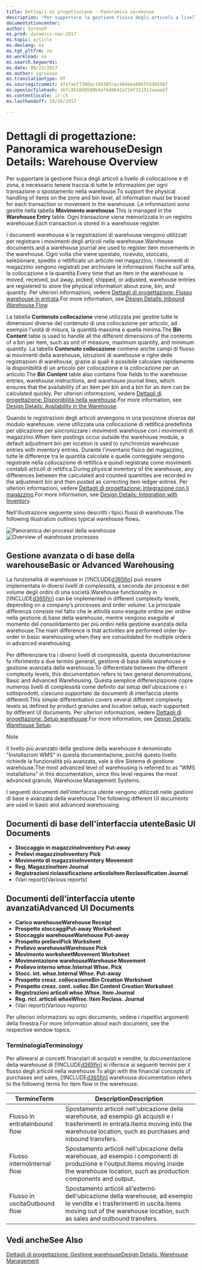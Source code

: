```yaml
---
title: Dettagli di progettazione - Panoramica warehouse
description: "Per supportare la gestione fisica degli articoli a livello di collocazione e di zona, è necessario tenere traccia di tutte le informazioni per ogni transazione o spostamento nella warehouse. Le informazioni sono gestite nella tabella **Movimento warehouse**. Ogni transazione viene memorizzata in un registro warehouse."
documentationcenter: 
author: SorenGP
ms.prod: dynamics-nav-2017
ms.topic: article
ms.devlang: na
ms.tgt_pltfrm: na
ms.workload: na
ms.search.keywords: 
ms.date: 08/23/2017
ms.author: sgroespe
ms.translationtype: HT
ms.sourcegitcommit: 4fefaef7380ac10836fcac404eea006f55d8556f
ms.openlocfilehash: 36fc951668580b4a74d8642a734f321312aaaab7
ms.contentlocale: it-ch
ms.lasthandoff: 10/16/2017

---
```

# <a name="design-details-warehouse-overview"></a><span data-ttu-id="f4f69-105">Dettagli di progettazione: Panoramica warehouse</span><span class="sxs-lookup"><span data-stu-id="f4f69-105">Design Details: Warehouse Overview</span></span>
<span data-ttu-id="f4f69-106">Per supportare la gestione fisica degli articoli a livello di collocazione e di zona, è necessario tenere traccia di tutte le informazioni per ogni transazione o spostamento nella warehouse.</span><span class="sxs-lookup"><span data-stu-id="f4f69-106">To support the physical handling of items on the zone and bin level, all information must be traced for each transaction or movement in the warehouse.</span></span> <span data-ttu-id="f4f69-107">Le informazioni sono gestite nella tabella **Movimento warehouse**.</span><span class="sxs-lookup"><span data-stu-id="f4f69-107">This is managed in the **Warehouse Entry** table.</span></span> <span data-ttu-id="f4f69-108">Ogni transazione viene memorizzata in un registro warehouse.</span><span class="sxs-lookup"><span data-stu-id="f4f69-108">Each transaction is stored in a warehouse register.</span></span>  

<span data-ttu-id="f4f69-109">I documenti warehouse e le registrazioni di warehouse vengono utilizzati per registrare i movimenti degli articoli nella warehouse.</span><span class="sxs-lookup"><span data-stu-id="f4f69-109">Warehouse documents and a warehouse journal are used to register item movements in the warehouse.</span></span> <span data-ttu-id="f4f69-110">Ogni volta che viene spostato, ricevuto, stoccato, selezionare, spedito o rettificato un articolo nel magazzino, i movimenti di magazzino vengono registrati per archiviare le informazioni fisiche sull'area, la collocazione e la quantità.</span><span class="sxs-lookup"><span data-stu-id="f4f69-110">Every time that an item in the warehouse is moved, received, put away, picked, shipped, or adjusted, warehouse entries are registered to store the physical information about zone, bin, and quantity.</span></span> <span data-ttu-id="f4f69-111">Per ulteriori informazioni, vedere [Dettagli di progettazione: Flusso warehouse in entrata](design-details-outbound-warehouse-flow.md).</span><span class="sxs-lookup"><span data-stu-id="f4f69-111">For more information, see [Design Details: Inbound Warehouse Flow](design-details-outbound-warehouse-flow.md).</span></span>  

<span data-ttu-id="f4f69-112">La tabella **Contenuto collocazione** viene utilizzata per gestire tutte le dimensioni diverse del contenuto di una collocazione per articolo, ad esempio l'unità di misura, la quantità massima e quella minima.</span><span class="sxs-lookup"><span data-stu-id="f4f69-112">The **Bin Content** table is used to handle all the different dimensions of the contents of a bin per item, such as unit of measure, maximum quantity, and minimum quantity.</span></span> <span data-ttu-id="f4f69-113">La tabella **Contenuto collocazione** contiene anche campi di flusso ai movimenti della warehouse, istruzioni di warehouse e righe delle registrazioni di warehouse, grazie ai quali è possibile calcolare rapidamente la disponibilità di un articolo per collocazione e la collocazione per un articolo.</span><span class="sxs-lookup"><span data-stu-id="f4f69-113">The **Bin Content** table also contains flow fields to the warehouse entries, warehouse instructions, and warehouse journal lines, which ensures that the availability of an item per bin and a bin for an item can be calculated quickly.</span></span> <span data-ttu-id="f4f69-114">Per ulteriori informazioni, vedere [Dettagli di progettazione: Disponibilità nella warehouse](design-details-availability-in-the-warehouse.md).</span><span class="sxs-lookup"><span data-stu-id="f4f69-114">For more information, see [Design Details: Availability in the Warehouse](design-details-availability-in-the-warehouse.md).</span></span>  

<span data-ttu-id="f4f69-115">Quando le registrazioni degli articoli avvengono in una posizione diversa dal modulo warehouse, viene utilizzata una collocazione di rettifica predefinita per ubicazione per sincronizzare i movimenti warehouse con i movimenti di magazzino.</span><span class="sxs-lookup"><span data-stu-id="f4f69-115">When item postings occur outside the warehouse module, a default adjustment bin per location is used to synchronize warehouse entries with inventory entries.</span></span> <span data-ttu-id="f4f69-116">Durante l'inventario fisico del magazzino, tutte le differenze tra le quantità calcolate e quelle conteggiate vengono registrate nella collocazione di rettifica e quindi registrate come movimenti contabili articoli di rettifica.</span><span class="sxs-lookup"><span data-stu-id="f4f69-116">During physical inventory of the warehouse, any differences between the calculated and counted quantities are recorded in the adjustment bin and then posted as correcting item ledger entries.</span></span> <span data-ttu-id="f4f69-117">Per ulteriori informazioni, vedere [Dettagli di progettazione: Integrazione con il magazzino](design-details-integration-with-inventory.md).</span><span class="sxs-lookup"><span data-stu-id="f4f69-117">For more information, see [Design Details: Integration with Inventory](design-details-integration-with-inventory.md).</span></span>  

<span data-ttu-id="f4f69-118">Nell'illustrazione seguente sono descritti i tipici flussi di warehouse.</span><span class="sxs-lookup"><span data-stu-id="f4f69-118">The following illustration outlines typical warehouse flows.</span></span>  

<span data-ttu-id="f4f69-119">![Panoramica dei processi della warehouse](media/design_details_warehouse_management_overview.png "design_details_warehouse_management_overview")</span><span class="sxs-lookup"><span data-stu-id="f4f69-119">![Overview of warehouse processes](media/design_details_warehouse_management_overview.png "design_details_warehouse_management_overview")</span></span>  

## <a name="basic-or-advanced-warehousing"></a><span data-ttu-id="f4f69-120">Gestione avanzata o di base della warehouse</span><span class="sxs-lookup"><span data-stu-id="f4f69-120">Basic or Advanced Warehousing</span></span>  
<span data-ttu-id="f4f69-121">La funzionalità di warehouse in [!INCLUDE[d365fin](includes/d365fin_md.md)] può essere implementata in diversi livelli di complessità, a seconda dei processi e del volume degli ordini di una società.</span><span class="sxs-lookup"><span data-stu-id="f4f69-121">Warehouse functionality in [!INCLUDE[d365fin](includes/d365fin_md.md)] can be implemented in different complexity levels, depending on a company’s processes and order volume.</span></span> <span data-ttu-id="f4f69-122">La principale differenza consiste nel fatto che le attività sono eseguite ordine per ordine nella gestione di base della warehouse, mentre vengono eseguite al momento del consolidamento per più ordini nella gestione avanzata della warehouse.</span><span class="sxs-lookup"><span data-stu-id="f4f69-122">The main difference is that activities are performed order-by-order in basic warehousing when they are consolidated for multiple orders in advanced warehousing.</span></span>  

 <span data-ttu-id="f4f69-123">Per differenziare tra i diversi livelli di complessità, questa documentazione fa riferimento a due termini generali, gestione di base della warehouse e gestione avanzata della warehouse.</span><span class="sxs-lookup"><span data-stu-id="f4f69-123">To differentiate between the different complexity levels, this documentation refers to two general denominations, Basic and Advanced Warehousing.</span></span> <span data-ttu-id="f4f69-124">Questa semplice differenziazione copre numerosi livelli di complessità come definito dal setup dell'ubicazione e i sottoprodotti, ciascuno supportato da documenti di interfaccia utente differenti.</span><span class="sxs-lookup"><span data-stu-id="f4f69-124">This simple differentiation covers several different complexity levels as defined by product granules and location setup, each supported by different UI documents.</span></span> <span data-ttu-id="f4f69-125">Per ulteriori informazioni, vedere [Dettagli di progettazione: Setup warehouse](design-details-warehouse-setup.md).</span><span class="sxs-lookup"><span data-stu-id="f4f69-125">For more information, see [Design Details: Warehouse Setup](design-details-warehouse-setup.md).</span></span>  

> [!NOTE]  
>  <span data-ttu-id="f4f69-126">Il livello più avanzato della gestione della warehouse è denominato "Installazioni WMS" in questa documentazione, poiché questo livello richiede la funzionalità più avanzata, vale a dire Sistema di gestione warehouse.</span><span class="sxs-lookup"><span data-stu-id="f4f69-126">The most advanced level of warehousing is referred to as “WMS installations” in this documentation, since this level requires the most advanced granule, Warehouse Management Systems.</span></span>  

 <span data-ttu-id="f4f69-127">I seguenti documenti dell'interfaccia utente vengono utilizzati nelle gestioni di base e avanzata della warehouse.</span><span class="sxs-lookup"><span data-stu-id="f4f69-127">The following different UI documents are used in basic and advanced warehousing.</span></span>  

## <a name="basic-ui-documents"></a><span data-ttu-id="f4f69-128">Documenti di base dell'interfaccia utente</span><span class="sxs-lookup"><span data-stu-id="f4f69-128">Basic UI Documents</span></span>  

-   <span data-ttu-id="f4f69-129">**Stoccaggio in magazzino**</span><span class="sxs-lookup"><span data-stu-id="f4f69-129">**Inventory Put-away**</span></span>  
-   <span data-ttu-id="f4f69-130">**Prelievi magazzino**</span><span class="sxs-lookup"><span data-stu-id="f4f69-130">**Inventory Pick**</span></span>  
-   <span data-ttu-id="f4f69-131">**Movimento di magazzino**</span><span class="sxs-lookup"><span data-stu-id="f4f69-131">**Inventory Movement**</span></span>  
-   <span data-ttu-id="f4f69-132">**Reg. Magazzino**</span><span class="sxs-lookup"><span data-stu-id="f4f69-132">**Item Journal**</span></span>  
-   <span data-ttu-id="f4f69-133">**Registrazioni riclassificazione articolo**</span><span class="sxs-lookup"><span data-stu-id="f4f69-133">**Item Reclassification Journal**</span></span>  
-   <span data-ttu-id="f4f69-134">(Vari report)</span><span class="sxs-lookup"><span data-stu-id="f4f69-134">(Various reports)</span></span>  

## <a name="advanced-ui-documents"></a><span data-ttu-id="f4f69-135">Documenti dell'interfaccia utente avanzati</span><span class="sxs-lookup"><span data-stu-id="f4f69-135">Advanced UI Documents</span></span>  

-   <span data-ttu-id="f4f69-136">**Carico warehouse**</span><span class="sxs-lookup"><span data-stu-id="f4f69-136">**Warehouse Receipt**</span></span>  
-   <span data-ttu-id="f4f69-137">**Prospetto stoccaggi**</span><span class="sxs-lookup"><span data-stu-id="f4f69-137">**Put-away Worksheet**</span></span>  
-   <span data-ttu-id="f4f69-138">**Stoccaggio warehouse**</span><span class="sxs-lookup"><span data-stu-id="f4f69-138">**Warehouse Put-away**</span></span>  
-   <span data-ttu-id="f4f69-139">**Prospetto prelievi**</span><span class="sxs-lookup"><span data-stu-id="f4f69-139">**Pick Worksheet**</span></span>  
-   <span data-ttu-id="f4f69-140">**Prelievo warehouse**</span><span class="sxs-lookup"><span data-stu-id="f4f69-140">**Warehouse Pick**</span></span>  
-   <span data-ttu-id="f4f69-141">**Movimento worksheet**</span><span class="sxs-lookup"><span data-stu-id="f4f69-141">**Movement Worksheet**</span></span>  
-   <span data-ttu-id="f4f69-142">**Movimentazione warehouse**</span><span class="sxs-lookup"><span data-stu-id="f4f69-142">**Warehouse Movement**</span></span>  
-   <span data-ttu-id="f4f69-143">**Prelievo interno whse.**</span><span class="sxs-lookup"><span data-stu-id="f4f69-143">**Internal Whse. Pick**</span></span>  
-   <span data-ttu-id="f4f69-144">**Stocc. int. whse.**</span><span class="sxs-lookup"><span data-stu-id="f4f69-144">**Internal Whse. Put-away**</span></span>  
-   <span data-ttu-id="f4f69-145">**Prospetto creaz. collocazione**</span><span class="sxs-lookup"><span data-stu-id="f4f69-145">**Bin Creation Worksheet**</span></span>  
-   <span data-ttu-id="f4f69-146">**Prospetto creaz. cont. colloc.**</span><span class="sxs-lookup"><span data-stu-id="f4f69-146">**Bin Content Creation Worksheet**</span></span>  
-   <span data-ttu-id="f4f69-147">**Registrazioni articoli whse.**</span><span class="sxs-lookup"><span data-stu-id="f4f69-147">**Whse. Item Journal**</span></span>  
-   <span data-ttu-id="f4f69-148">**Reg. ricl. articoli whse**</span><span class="sxs-lookup"><span data-stu-id="f4f69-148">**Whse. Item Reclass. Journal**</span></span>  
-   <span data-ttu-id="f4f69-149">(Vari report)</span><span class="sxs-lookup"><span data-stu-id="f4f69-149">(Various reports)</span></span>  

<span data-ttu-id="f4f69-150">Per ulteriori informazioni su ogni documento, vedere i rispettivi argomenti della finestra.</span><span class="sxs-lookup"><span data-stu-id="f4f69-150">For more information about each document, see the respective window topics.</span></span>  

### <a name="terminology"></a><span data-ttu-id="f4f69-151">Terminologia</span><span class="sxs-lookup"><span data-stu-id="f4f69-151">Terminology</span></span>  
<span data-ttu-id="f4f69-152">Per allinearsi ai concetti finanziari di acquisti e vendite, la documentazione della warehouse di [!INCLUDE[d365fin](includes/d365fin_md.md)] si riferisce ai seguenti termini per il flusso degli articoli nella warehouse.</span><span class="sxs-lookup"><span data-stu-id="f4f69-152">To align with the financial concepts of purchases and sales, [!INCLUDE[d365fin](includes/d365fin_md.md)] warehouse documentation refers to the following terms for item flow in the warehouse.</span></span>  

|<span data-ttu-id="f4f69-153">Termine</span><span class="sxs-lookup"><span data-stu-id="f4f69-153">Term</span></span>|<span data-ttu-id="f4f69-154">Description</span><span class="sxs-lookup"><span data-stu-id="f4f69-154">Description</span></span>|  
|----------|---------------------------------------|  
|<span data-ttu-id="f4f69-155">Flusso in entrata</span><span class="sxs-lookup"><span data-stu-id="f4f69-155">Inbound flow</span></span>|<span data-ttu-id="f4f69-156">Spostamento articoli nell'ubicazione della warehouse, ad esempio gli acquisti e i trasferimenti in entrata.</span><span class="sxs-lookup"><span data-stu-id="f4f69-156">Items moving into the warehouse location, such as purchases and inbound transfers.</span></span>|  
|<span data-ttu-id="f4f69-157">Flusso interno</span><span class="sxs-lookup"><span data-stu-id="f4f69-157">Internal flow</span></span>|<span data-ttu-id="f4f69-158">Spostamento articoli nell'ubicazione della warehouse, ad esempio i componenti di produzione e l'output.</span><span class="sxs-lookup"><span data-stu-id="f4f69-158">Items moving inside the warehouse location, such as production components and output.</span></span>|  
|<span data-ttu-id="f4f69-159">Flusso in uscita</span><span class="sxs-lookup"><span data-stu-id="f4f69-159">Outbound flow</span></span>|<span data-ttu-id="f4f69-160">Spostamento articoli all'esterno dell'ubicazione della warehouse, ad esempio le vendite e i trasferimenti in uscita.</span><span class="sxs-lookup"><span data-stu-id="f4f69-160">Items moving out of the warehouse location, such as sales and outbound transfers.</span></span>|  

## <a name="see-also"></a><span data-ttu-id="f4f69-161">Vedi anche</span><span class="sxs-lookup"><span data-stu-id="f4f69-161">See Also</span></span>  
 [<span data-ttu-id="f4f69-162">Dettagli di progettazione: Gestione warehouse</span><span class="sxs-lookup"><span data-stu-id="f4f69-162">Design Details: Warehouse Management</span></span>](design-details-warehouse-management.md)

